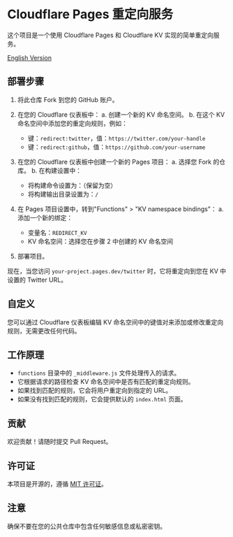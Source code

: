 # Cloudflare Pages 重定向服务

这个项目是一个使用 Cloudflare Pages 和 Cloudflare KV 实现的简单重定向服务。

[English Version](README.md)

## 部署步骤

1. 将此仓库 Fork 到您的 GitHub 账户。

2. 在您的 Cloudflare 仪表板中：
   a. 创建一个新的 KV 命名空间。
   b. 在这个 KV 命名空间中添加您的重定向规则，例如：

   - 键：`redirect:twitter`，值：`https://twitter.com/your-handle`
   - 键：`redirect:github`，值：`https://github.com/your-username`

3. 在您的 Cloudflare 仪表板中创建一个新的 Pages 项目：
   a. 选择您 Fork 的仓库。
   b. 在构建设置中：

   - 将构建命令设置为：（保留为空）
   - 将构建输出目录设置为：`/`

4. 在 Pages 项目设置中，转到"Functions" > "KV namespace bindings"：
   a. 添加一个新的绑定：

   - 变量名：`REDIRECT_KV`
   - KV 命名空间：选择您在步骤 2 中创建的 KV 命名空间

5. 部署项目。

现在，当您访问 `your-project.pages.dev/twitter` 时，它将重定向到您在 KV 中设置的 Twitter URL。

## 自定义

您可以通过 Cloudflare 仪表板编辑 KV 命名空间中的键值对来添加或修改重定向规则，无需更改任何代码。

## 工作原理

- `functions` 目录中的 `_middleware.js` 文件处理传入的请求。
- 它根据请求的路径检查 KV 命名空间中是否有匹配的重定向规则。
- 如果找到匹配的规则，它会将用户重定向到指定的 URL。
- 如果没有找到匹配的规则，它会提供默认的 `index.html` 页面。

## 贡献

欢迎贡献！请随时提交 Pull Request。

## 许可证

本项目是开源的，遵循 [MIT 许可证](LICENSE)。

## 注意

确保不要在您的公共仓库中包含任何敏感信息或私密密钥。
